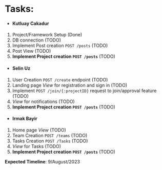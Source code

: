 # **Tasks**:

- #### Kutluay Cakadur
1. Project/Framework Setup (Done)
2. DB connection (TODO)
3. Implement Post creation `POST /posts` (TODO)
4. Post View (TODO)
5. **Implement Project creation `POST /posts`** (TODO)

  
- #### Selin Uz
1. User Creation `POST /create` endpoint (TODO)
2. Landing page *View* for registration and sign in (TODO)
3. Implement `POST /join/{:projectID}` request to join/approval feature (TODO)
4. *View* for notifications (TODO)
5. **Implement Project creation `POST /posts`** (TODO)
   
- #### Irmak Bayir
1. Home page *View* (TODO)
2. Team Creation `POST /teams` (TODO)
3. Tasks Creation `POST /Tasks` (TODO)
4. *View* for Tasks (TODO)
5. **Implement Project creation `POST /posts`** (TODO)



**Expected Timeline**:
9/August/2023
